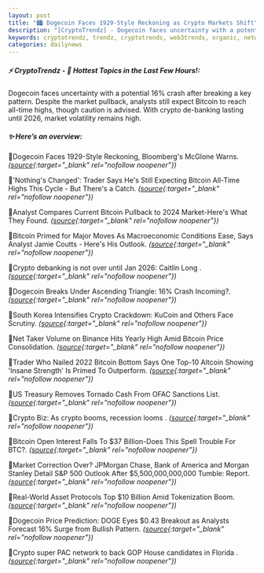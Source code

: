 ```yaml
---
layout: post
title: "🏙️ Dogecoin Faces 1929-Style Reckoning as Crypto Markets Shift"
description: "[CryptoTrendz] - Dogecoin faces uncertainty with a potential 16% crash after breaking a key pattern. Despite the market pullback, analysts still expect Bitcoin to reach all-time highs, though caution is advised. With crypto de-banking lasting until 2026, market volatility remains high."
keywords: cryptotrendz, trendz, cryptotrends, web3trends, organic, network, JPMorgan, DOGE, SEC, Korea, Binance, Bitcoin, Analyst, Crypto, Altcoin
categories: dailynews
---
```


##### ⚡ CryptoTrendz - 📌 *Hottest Topics in the Last Few Hours!:*

Dogecoin faces uncertainty with a potential 16% crash after breaking a key pattern. Despite the market pullback, analysts still expect Bitcoin to reach all-time highs, though caution is advised. With crypto de-banking lasting until 2026, market volatility remains high.

##### ✨ *Here’s an overview:*


🔹Dogecoin Faces 1929-Style Reckoning, Bloomberg's McGlone Warns. *([source](https://s.avyag.com/zwie){:target="_blank" rel="nofollow noopener"})*

🔹'Nothing's Changed': Trader Says He's Still Expecting Bitcoin All-Time Highs This Cycle - But There's a Catch. *([source](https://s.avyag.com/dqcq){:target="_blank" rel="nofollow noopener"})*

🔹Analyst Compares Current Bitcoin Pullback to 2024 Market-Here's What They Found. *([source](https://s.avyag.com/lt44){:target="_blank" rel="nofollow noopener"})*

🔹Bitcoin Primed for Major Moves As Macroeconomic Conditions Ease, Says Analyst Jamie Coutts - Here's His Outlook. *([source](https://s.avyag.com/dcmq){:target="_blank" rel="nofollow noopener"})*

🔹Crypto debanking is not over until Jan 2026: Caitlin Long . *([source](https://s.avyag.com/r0w7){:target="_blank" rel="nofollow noopener"})*

🔹Dogecoin Breaks Under Ascending Triangle: 16% Crash Incoming?. *([source](https://s.avyag.com/m8yz){:target="_blank" rel="nofollow noopener"})*

🔹South Korea Intensifies Crypto Crackdown: KuCoin and Others Face Scrutiny. *([source](https://s.avyag.com/htry){:target="_blank" rel="nofollow noopener"})*

🔹Net Taker Volume on Binance Hits Yearly High Amid Bitcoin Price Consolidation. *([source](https://s.avyag.com/bo1u){:target="_blank" rel="nofollow noopener"})*

🔹Trader Who Nailed 2022 Bitcoin Bottom Says One Top-10 Altcoin Showing 'Insane Strength' Is Primed To Outperform. *([source](https://s.avyag.com/ebmy){:target="_blank" rel="nofollow noopener"})*

🔹US Treasury Removes Tornado Cash From OFAC Sanctions List. *([source](https://s.avyag.com/csw1){:target="_blank" rel="nofollow noopener"})*

🔹Crypto Biz: As crypto booms, recession looms . *([source](https://s.avyag.com/kkmf){:target="_blank" rel="nofollow noopener"})*

🔹Bitcoin Open Interest Falls To $37 Billion-Does This Spell Trouble For BTC?. *([source](https://s.avyag.com/56a4){:target="_blank" rel="nofollow noopener"})*

🔹Market Correction Over? JPMorgan Chase, Bank of America and Morgan Stanley Detail S&P 500 Outlook After $5,500,000,000,000 Tumble: Report. *([source](https://s.avyag.com/st7h){:target="_blank" rel="nofollow noopener"})*

🔹Real-World Asset Protocols Top $10 Billion Amid Tokenization Boom. *([source](https://s.avyag.com/839v){:target="_blank" rel="nofollow noopener"})*

🔹Dogecoin Price Prediction: DOGE Eyes $0.43 Breakout as Analysts Forecast 16% Surge from Bullish Pattern. *([source](https://s.avyag.com/ann5){:target="_blank" rel="nofollow noopener"})*

🔹Crypto super PAC network to back GOP House candidates in Florida . *([source](https://s.avyag.com/82f7){:target="_blank" rel="nofollow noopener"})*
